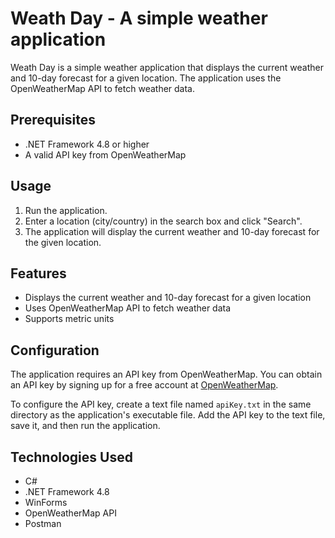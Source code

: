# Weath Day - A simple weather application

Weath Day is a simple weather application that displays the current weather and 10-day forecast for a given location. The application uses the OpenWeatherMap API to fetch weather data.

## Prerequisites

* .NET Framework 4.8 or higher
* A valid API key from OpenWeatherMap

## Usage

1. Run the application.
2. Enter a location (city/country) in the search box and click "Search".
3. The application will display the current weather and 10-day forecast for the given location.

## Features

* Displays the current weather and 10-day forecast for a given location
* Uses OpenWeatherMap API to fetch weather data
* Supports metric units

## Configuration

The application requires an API key from OpenWeatherMap. You can obtain an API key by signing up for a free account at [OpenWeatherMap](https://openweathermap.org/api).

To configure the API key, create a text file named `apiKey.txt` in the same directory as the application's executable file. Add the API key to the text file, save it, and then run the application.

## Technologies Used

* C#
* .NET Framework 4.8
* WinForms
* OpenWeatherMap API
* Postman
